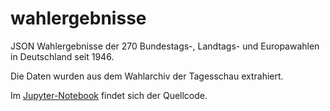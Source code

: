 # wahlergebnisse

JSON Wahlergebnisse der 270 Bundestags-, Landtags- und Europawahlen in Deutschland seit 1946.

Die Daten wurden aus dem Wahlarchiv der Tagesschau extrahiert.

Im [Jupyter-Notebook](Wahlergebnis-Crawler.ipynb) findet sich der Quellcode.
